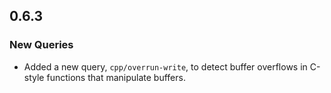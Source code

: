 ## 0.6.3

### New Queries

* Added a new query, `cpp/overrun-write`, to detect buffer overflows in C-style functions that manipulate buffers.
